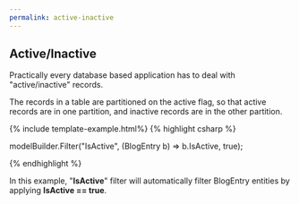 ```yaml
---
permalink: active-inactive
---
```


## Active/Inactive

Practically every database based application has to deal with "active/inactive" records. 

The records in a table are partitioned on the active flag, so that active records are in one partition, and inactive records are in the other partition.

{% include template-example.html%} 
{% highlight csharp %}

modelBuilder.Filter("IsActive", (BlogEntry b) => b.IsActive, true);

{% endhighlight %}

In this example, "**IsActive**" filter will automatically filter BlogEntry entities by applying **IsActive == true**.    